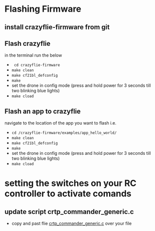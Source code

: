# Flashing Firmware

## install crazyflie-firmware from git
## Flash crazyflie
in the terminal run the below
* ` cd crazyflie-firmware`
* `make clean`
* `make cf21bl_defconfig`
* `make`
* set the drone in config mode (press and hold power for 3 seconds till two blinking blue lights)
* `make cload`

## Flash an app to crazyflie
navigate to the location of the app you want to flash i.e.
* `cd /crazyflie-firmware/examples/app_hello_world/`
* `make clean`
* `make cf21bl_defconfig`
* `make`
* set the drone in config mode (press and hold power for 3 seconds till two blinking blue lights)
* `make cload`

# setting the switches on your RC controller to activate comands

## update script crtp_commander_generic.c
* copy and past flie [crtp_commander_generic.c](fimware_files/crtp_commander_generic.c) over your file

